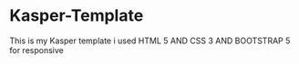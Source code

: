 # Kasper-Template
This is my Kasper template i used HTML 5 AND CSS 3  AND BOOTSTRAP 5 for responsive
